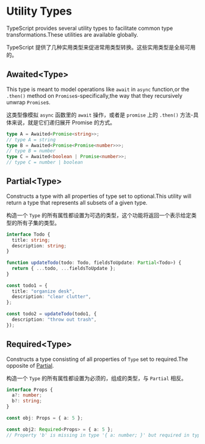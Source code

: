 # Utility Types
TypeScript provides several utility types to facilitate common type transformations.These utilities are available globally.

TypeScript 提供了几种实用类型来促进常用类型转换。这些实用类型是全局可用的。

## Awaited\<Type>
This type is meant to model operations like `await` in `async` function,or the `.then()` method on `Promise`s-specifically,the way that they recursively unwrap `Promise`s.

这类型像模拟 `async` 函数里的 `await` 操作，或者是 `promise` 上的 `.then()` 方法-具体来说，就是它们递归展开 Promise 的方式。

```ts
type A = Awaited<Promise<string>>; 
// type A = string
type B = Awaited<Promise<Promise<number>>>;
// type B = number
type C = Awaited<boolean | Promise<number>>;
// type C = number | boolean
```
## Partial\<Type>
Constructs a type with all properties of type set to optional.This utility will return a type that represents all subsets of a given type.

构造一个 `Type` 的所有属性都设置为可选的类型，这个功能将返回一个表示给定类型的所有子集的类型。

```ts
interface Todo {
  title: string;
  description: string;
}
 
function updateTodo(todo: Todo, fieldsToUpdate: Partial<Todo>) {
  return { ...todo, ...fieldsToUpdate };
}
 
const todo1 = {
  title: "organize desk",
  description: "clear clutter",
};
 
const todo2 = updateTodo(todo1, {
  description: "throw out trash",
});
```

## Required\<Type>
Constructs a type consisting of all properties of `Type` set to required.The opposite of <a href="#partialtype">Partial</a>.

构造一个 `Type` 的所有属性都设置为必须的，组成的类型，与 `Partial` 相反。
```ts
interface Props {
  a?: number;
  b?: string;
}
 
const obj: Props = { a: 5 };
 
const obj2: Required<Props> = { a: 5 };
// Property 'b' is missing in type '{ a: number; }' but required in type 'Required<Props>'.
```

